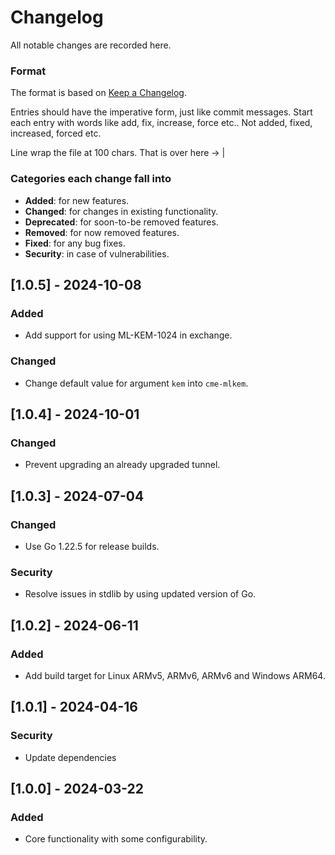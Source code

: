 # Changelog
All notable changes are recorded here.

### Format

The format is based on [Keep a Changelog](http://keepachangelog.com/en/1.0.0/).

Entries should have the imperative form, just like commit messages. Start each entry with words like
add, fix, increase, force etc.. Not added, fixed, increased, forced etc.

Line wrap the file at 100 chars.                                              That is over here -> |

### Categories each change fall into

* **Added**: for new features.
* **Changed**: for changes in existing functionality.
* **Deprecated**: for soon-to-be removed features.
* **Removed**: for now removed features.
* **Fixed**: for any bug fixes.
* **Security**: in case of vulnerabilities.

## [1.0.5] - 2024-10-08
### Added
- Add support for using ML-KEM-1024 in exchange.
### Changed
- Change default value for argument `kem` into `cme-mlkem`.


## [1.0.4] - 2024-10-01
### Changed
- Prevent upgrading an already upgraded tunnel.


## [1.0.3] - 2024-07-04
### Changed
- Use Go 1.22.5 for release builds.
### Security
- Resolve issues in stdlib by using updated version of Go.


## [1.0.2] - 2024-06-11
### Added
- Add build target for Linux ARMv5, ARMv6, ARMv6 and Windows ARM64.


## [1.0.1] - 2024-04-16
### Security
- Update dependencies


## [1.0.0] - 2024-03-22
### Added
- Core functionality with some configurability.
